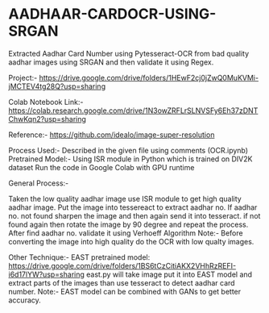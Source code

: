 # AADHAAR-CARDOCR-USING-SRGAN
Extracted Aadhar Card Number using Pytesseract-OCR from bad quality aadhar images using SRGAN and then validate it using Regex.

Project:- https://drive.google.com/drive/folders/1HEwF2cj0jZwQ0MuKVMi-jMCTEV4tg28Q?usp=sharing

Colab Notebook Link:- https://colab.research.google.com/drive/1N3owZRFLrSLNVSFy6Eh37zDNTChwKqn2?usp=sharing

Reference:- https://github.com/idealo/image-super-resolution

Process Used:- Described in the given file using comments (OCR.ipynb)
Pretrained Model:- Using ISR module in Python which is trained on DIV2K dataset Run the code in Google Colab with GPU runtime

General Process:-

Taken the low quality aadhar image use ISR module to get high quality aadhar image.
Put the image into tessereact to extract aadhar no.
If aadhar no. not found sharpen the image and then again send it into tesseract.
if not found again then rotate the image by 90 degree and repeat the process.
After find aadhar no. validate it using Verhoeff Algorithm
Note:- Before converting the image into high quality do the OCR with low qualty images.

Other Technique:- EAST pretrained model: https://drive.google.com/drive/folders/1BS6tCzCitiAKX2VHhRzREFI-i6d17lYW?usp=sharing east.py will take image put it into EAST model and extract parts of the images than use tesseract to detect aadhar card number. Note:- EAST model can be combined with GANs to get better accuracy.
